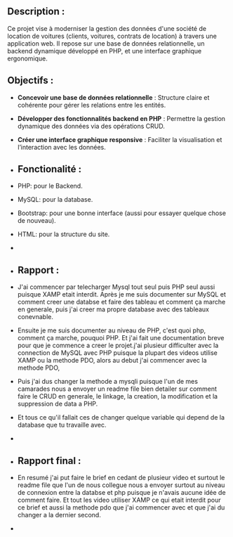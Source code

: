 ## Description :
Ce projet vise à moderniser la gestion des données d'une société de location de voitures (clients, voitures, contrats de location) à travers une application web. Il repose sur une base de données relationnelle, un backend dynamique développé en PHP, et une interface graphique ergonomique.

## Objectifs :
- **Concevoir une base de données relationnelle** : Structure claire et cohérente pour gérer les relations entre les entités.
- **Développer des fonctionnalités backend en PHP** : Permettre la gestion dynamique des données via des opérations CRUD.
- **Créer une interface graphique responsive** : Faciliter la visualisation et l’interaction avec les données.

- ## Fonctionalité :
- PHP: pour le Backend.
- MySQL: pour la database.
- Bootstrap: pour une bonne interface (aussi pour essayer quelque chose de nouveau).
- HTML: pour la structure du site.
- 
- ## Rapport :
- J'ai commencer par telecharger Mysql tout seul puis PHP seul aussi puisque XAMP etait interdit. Après je me suis documenter sur MySQL et comment creer une databse et faire des tableau et comment ça marche en generale, puis j'ai creer ma propre database avec des tableaux conevnable.
- Ensuite je me suis documenter au niveau de PHP, c'est quoi php, comment ça marche, pouquoi PHP. Et j'ai fait une documentation breve pour que je commence a creer le projet.j'ai plusieur difficulter avec la connection de MySQL avec PHP puisque la plupart des videos utilise XAMP ou la methode PDO, alors au debut j'ai commencer avec la methode PDO,
- Puis j'ai dus changer la methode a mysqli puisque l'un de mes camarades nous a envoyer un readme file bien detailer sur comment faire le CRUD en generale, le linkage, la creation, la modification et la suppression de data a PHP.
- Et tous ce qu'il fallait ces de changer quelque variable qui depend de la database que tu travaille avec.
- 
- ## Rapport final :
- En resumé j'ai put faire le brief en cedant de plusieur video et surtout le readme file que l'un de nous collegue nous a envoyer surtout au niveau de connexion entre la databse et php puisque je n'avais aucune idée de comment faire. Et tout les video utiliser XAMP ce qui etait interdit pour ce brief et aussi la methode pdo que j'ai commencer avec et que j'ai du changer a la dernier second.
-
